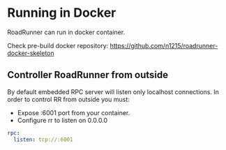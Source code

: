 # Running in Docker
RoadRunner can run in docker container.

Check pre-build docker repository: https://github.com/n1215/roadrunner-docker-skeleton

## Controller RoadRunner from outside
By default embedded RPC server will listen only localhost connections. In order to control RR from outside you must:

* Expose :6001 port from your container.
* Configure rr to listen on 0.0.0.0

```yaml
rpc:
  listen: tcp://:6001
```
